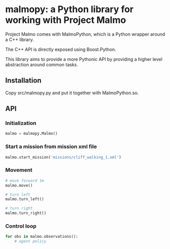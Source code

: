 # malmopy: a Python library for working with Project Malmo

Project Malmo comes with MalmoPython, which is a Python wrapper around a C++ library.

The C++ API is directly exposed using Boost.Python.

This library aims to provide a more Pythonic API by providing a higher level abstraction around common tasks.

## Installation

Copy src/malmopy.py and put it together with MalmoPython.so.

## API

### Initialization

```python
malmo = malmopy.Malmo()
```

### Start a mission from mission xml file

```python
malmo.start_mission('missions/cliff_walking_1.xml')
```

### Movement

```python
# move forward 1m
malmo.move()

# turn left
malmo.turn_left()

# turn right
malmo.turn_right()
```

### Control loop

```python
for obs in malmo.observations():
    # agent policy
